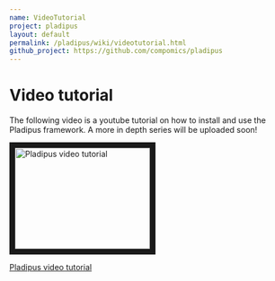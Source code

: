 ```yaml
---
name: VideoTutorial
project: pladipus
layout: default
permalink: /pladipus/wiki/videotutorial.html
github_project: https://github.com/compomics/pladipus
---
```


# Video tutorial

The following video is a youtube tutorial on how to install and use the Pladipus framework. A more in depth series will be uploaded soon!

<a href="http://www.youtube.com/watch?v=aeTF7Y0XfBY" target="_blank"><img src="http://img.youtube.com/vi/aeTF7Y0XfBY/0.jpg" 
alt="Pladipus video tutorial" width="240" height="180" border="10" /></a>

[Pladipus video tutorial](http://www.youtube.com/watch?v=aeTF7Y0XfBY)
